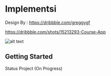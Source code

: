 # Implementsi

Design By : https://dribbble.com/greggygf

https://dribbble.com/shots/15213293-Course-App

![alt text](https://cdn.dribbble.com/users/3724659/screenshots/15213293/media/8479e10b9d3df5b8186bf14123dce0e1.png?compress=1&resize=800x600)



## Getting Started

Status Project (On Progress)
